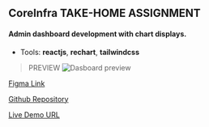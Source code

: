 ## CoreInfra TAKE-HOME ASSIGNMENT

#### Admin dashboard development with chart displays.

* Tools: **reactjs**, **rechart**, **tailwindcss**

> PREVIEW
![Dasboard preview](./images/dashboard-take-home.png)


[Figma Link](https://www.figma.com/design/kxTFknUuQ1J0xiMZKoFmiQ/LAPO-Web-App?node-id=112-6146&t=XjdPr7xMtReqNMRc-0)

[Github Repository](https://github.com/itsoluwatobby/coreInfra-take-home)

[Live Demo URL](https://coreinfra-oluwatobi.onrender.com)